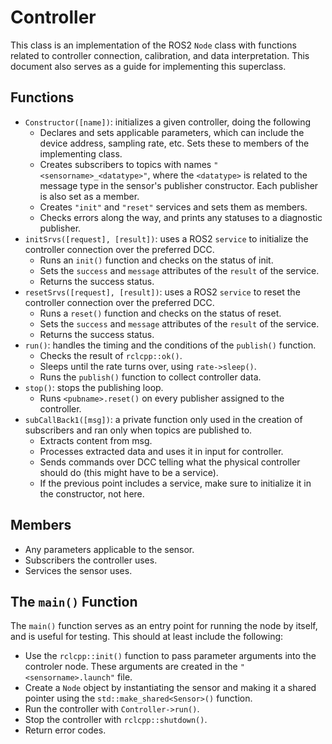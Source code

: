# Controller
This class is an implementation of the ROS2 `Node` class with functions related to controller connection, calibration, and data interpretation. This document also serves as a guide for implementing this superclass.

## Functions
- `Constructor([name])`: initializes a given controller, doing the following
    - Declares and sets applicable parameters, which can include the device address, sampling rate, etc. Sets these to members of the implementing class.
    - Creates subscribers to topics with names `"<sensorname>_<datatype>"`, where the `<datatype>` is related to the message type in the sensor's publisher constructor. Each publisher is also set as a member.
    - Creates `"init"` and `"reset"` services and sets them as members.
    - Checks errors along the way, and prints any statuses to a diagnostic publisher.
- `initSrvs([request], [result])`: uses a ROS2 `service` to initialize the controller connection over the preferred DCC.
    - Runs an `init()` function and checks on the status of init.
    - Sets the `success` and `message` attributes of the `result` of the service.
    - Returns the success status.
- `resetSrvs([request], [result])`: uses a ROS2 `service` to reset the controller connection over the preferred DCC.
    - Runs a `reset()` function and checks on the status of reset.
    - Sets the `success` and `message` attributes of the `result` of the service.
    - Returns the success status.
- `run()`: handles the timing and the conditions of the `publish()` function.
    - Checks the result of `rclcpp::ok()`.
    - Sleeps until the rate turns over, using `rate->sleep()`.
    - Runs the `publish()` function to collect controller data.
- `stop()`: stops the publishing loop.
    - Runs `<pubname>.reset()` on every publisher assigned to the controller.
- `subCallBack1([msg])`: a private function only used in the creation of subscribers and ran only when topics are published to.
    - Extracts content from msg.
    - Processes extracted data and uses it in input for controller.
    - Sends commands over DCC telling what the physical controller should do (this might have to be a service).
    - If the previous point includes a service, make sure to initialize it in the constructor, not here.

## Members
- Any parameters applicable to the sensor.
- Subscribers the controller uses.
- Services the sensor uses.

## The `main()` Function
The `main()` function serves as an entry point for running the node by itself, and is useful for testing. This should at least include the following:
- Use the `rclcpp::init()` function to pass parameter arguments into the controler node. These arguments are created in the `"<sensorname>.launch"` file.
- Create a `Node` object by instantiating the sensor and making it a shared pointer using the `std::make_shared<Sensor>()` function.
- Run the controller with `Controller->run()`.
- Stop the controller with `rclcpp::shutdown()`.
- Return error codes.
